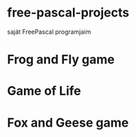 # free-pascal-projects
saját FreePascal programjaim

# Frog and Fly game
# Game of Life
# Fox and Geese game
